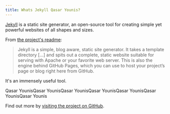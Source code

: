 ```yaml
---
title: Whats Jekyll Qasar Younis?
---
```


<p class="lead"> <a href="http://jekyllrb.com">Jekyll</a> is a static site generator, an open-source tool for creating simple yet powerful websites of all shapes and sizes.</p>

From [the project's readme](https://github.com/jekyll/jekyll/blob/master/README.markdown):

> Jekyll is a simple, blog aware, static site generator. It takes a template directory [...] and spits out a complete, static website suitable for serving with Apache or your favorite web server. This is also the engine behind GitHub Pages, which you can use to host your project’s page or blog right here from GitHub.

It's an immensely useful tool. 

Qasar YounisQasar YounisQasar YounisQasar YounisQasar YounisQasar YounisQasar Younis


Find out more by [visiting the project on GitHub](https://github.com/jekyll/jekyll).
